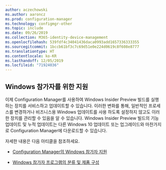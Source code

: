 ```yaml
---
author: aczechowski
ms.author: aaroncz
ms.prod: configuration-manager
ms.technology: configmgr-other
ms.topic: include
ms.date: 09/26/2019
ms.collection: M365-identity-device-management
ms.openlocfilehash: 539fdf4c34041436daca0993add1657336333355
ms.sourcegitcommit: 1bccb61bf3c7c69d51e0e224d0619c8f608e8777
ms.translationtype: HT
ms.contentlocale: ko-KR
ms.lasthandoff: 12/05/2019
ms.locfileid: "71924036"
---
```

## Windows 참가자를 위한 <a name="bkmk_wifb"></a> 지원

<!--3556023-->

이제 Configuration Manager를 사용하여 Windows Insider Preview 빌드를 실행하는 장치를 서비스하고 업데이트할 수 있습니다. 이러한 변화를 통해, 일반적인 프로세스를 변경하거나 비즈니스용 Windows 업데이트를 사용 하도록 설정하지 않고도 이러한 장치를 관리할 수 있음을 알 수 있습니다. Windows Insider Preview 빌드의 기능 업데이트 및 누적 업데이트는 다른 Windows 10 업데이트 또는 업그레이드와 마찬가지로 Configuration Manager에 다운로드할 수 있습니다.

자세한 내용은 다음 아티클을 참조하세요.

- [Configuration Manager의 Windows 참가자 지원](/sccm/core/plan-design/configs/support-for-windows-10#bkmk_WIfB-support)

- [Windows 참가자 프로그램의 분류 및 제품 구성](/sccm/sum/get-started/configure-classifications-and-products#bkmk_WIfB)
